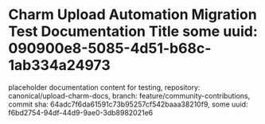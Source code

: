 # Charm Upload Automation Migration Test Documentation Title some uuid: 090900e8-5085-4d51-b68c-1ab334a24973
 placeholder documentation content for testing,  repository: canonical/upload-charm-docs,  branch: feature/community-contributions,  commit sha: 64adc7f6da61591c73b95257cf542baaa38210f9,  some uuid: f6bd2754-94df-44d9-9ae0-3db8982021e6
